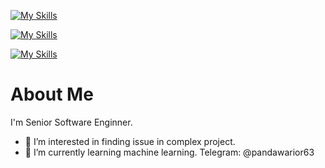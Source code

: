 [![My Skills](https://skillicons.dev/icons?i=c,cpp,cs,php,java,go,rust,python,js,html,css,dotnet,ts)](https://skillicons.dev)
<p></p>

[![My Skills](https://skillicons.dev/icons?i=wordpress,laravel,angular,bash,bootstrap,d3,django,flutter,react,electron,vue,sass,spring)](https://skillicons.dev)
<p></p>

[![My Skills](https://skillicons.dev/icons?i=linux,apple,windows,aws,kubernetes,azure,elasticsearch,gatsby,github,heroku,mongodb,mysql,nextjs,redis,tailwind)](https://skillicons.dev)

# About Me
I'm Senior Software Enginner.

- 👀 I’m interested in finding issue in complex project.
- 🌱 I’m currently learning machine learning.
Telegram: @pandawarior63



<!---
PandaWarrior63/PandaWarrior63 is a ✨ special ✨ repository because its `README.md` (this file) appears on your GitHub profile.
You can click the Preview link to take a look at your changes.
--->
